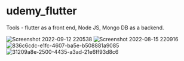 # udemy_flutter

Tools - flutter as a front end, Node JS, Mongo DB as a backend.

![Screenshot 2022-09-12 220538](https://user-images.githubusercontent.com/78410547/203979275-0e967e7f-2e01-4437-ae29-cfab7d3d0422.jpg)
![Screenshot 2022-08-15 220916](https://user-images.githubusercontent.com/78410547/203979410-ee0a97d3-e85e-4fc0-83cb-33ec19774bb4.jpg)
![836c6cdc-e1fc-4607-ba5e-b508881a9085](https://user-images.githubusercontent.com/78410547/203979978-36648186-f77d-4d6c-82cd-18487a12bd66.jpg)
![31209a8e-2500-4435-a3ad-21e6ff93d8c6](https://user-images.githubusercontent.com/78410547/203979576-7159cb46-4180-4ee9-a27c-6244497ce6a1.jpg)
